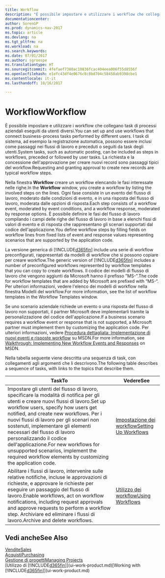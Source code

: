 ```yaml
---
title: Workflow
description: "È possibile impostare e utilizzare i workflow che collegano task di processi aziendali eseguiti da utenti diversi. I task di sistema, ad esempio la registrazione automatica, possono essere inclusi come passaggi nei flussi di lavoro e preceduti o seguiti da task degli utenti. La richiesta e la concessione dell'approvazione per creare nuovi record sono passaggi tipici del workflow."
documentationcenter: 
author: SorenGP
ms.prod: dynamics-nav-2017
ms.topic: article
ms.devlang: na
ms.tgt_pltfrm: na
ms.workload: na
ms.search.keywords: 
ms.date: 07/01/2017
ms.author: sgroespe
ms.translationtype: HT
ms.sourcegitcommit: 4fefaef7380ac10836fcac404eea006f55d8556f
ms.openlocfilehash: e1efc43df4e0676c8c8bd704c58458ab9398cbe1
ms.contentlocale: it-it
ms.lasthandoff: 10/16/2017

---
```

# <a name="workflow"></a><span data-ttu-id="a55e2-105">Workflow</span><span class="sxs-lookup"><span data-stu-id="a55e2-105">Workflow</span></span>
<span data-ttu-id="a55e2-106">È possibile impostare e utilizzare i workflow che collegano task di processi aziendali eseguiti da utenti diversi.</span><span class="sxs-lookup"><span data-stu-id="a55e2-106">You can set up and use workflows that connect business-process tasks performed by different users.</span></span> <span data-ttu-id="a55e2-107">I task di sistema, ad esempio la registrazione automatica, possono essere inclusi come passaggi nei flussi di lavoro e preceduti o seguiti da task degli utenti.</span><span class="sxs-lookup"><span data-stu-id="a55e2-107">System tasks, such as automatic posting, can be included as steps in workflows, preceded or followed by user tasks.</span></span> <span data-ttu-id="a55e2-108">La richiesta e la concessione dell'approvazione per creare nuovi record sono passaggi tipici del workflow.</span><span class="sxs-lookup"><span data-stu-id="a55e2-108">Requesting and granting approval to create new records are typical workflow steps.</span></span>  

 <span data-ttu-id="a55e2-109">Nella finestra **Workflow** creare un workflow elencando le fasi interessate nelle righe.</span><span class="sxs-lookup"><span data-stu-id="a55e2-109">In the **Workflow** window, you create a workflow by listing the involved steps on the lines.</span></span> <span data-ttu-id="a55e2-110">Ogni fase consiste in un evento del flusso di lavoro, moderato dalle condizioni di evento, e in una risposta del flusso di lavoro, moderata dalle opzioni di risposta.</span><span class="sxs-lookup"><span data-stu-id="a55e2-110">Each step consists of a workflow event, moderated by event conditions, and a workflow response, moderated by response options.</span></span> <span data-ttu-id="a55e2-111">È possibile definire le fasi del flusso di lavoro compilando i campi delle righe del flusso di lavoro in base a elenchi fissi di valori di evento e di risposta che rappresentano gli scenari supportati dal codice dell'applicazione.</span><span class="sxs-lookup"><span data-stu-id="a55e2-111">You define workflow steps by filling fields on workflow lines from fixed lists of event and response values representing scenarios that are supported by the application code.</span></span>  

 <span data-ttu-id="a55e2-112">La versione generica di [!INCLUDE[d365fin](includes/d365fin_md.md)] include una serie di workflow preconfigurati, rappresentati da modelli di workflow che si possono copiare per creare workflow.</span><span class="sxs-lookup"><span data-stu-id="a55e2-112">The generic version of [!INCLUDE[d365fin](includes/d365fin_md.md)] includes a number of preconfigured workflows represented by workflow templates that you can copy to create workflows.</span></span> <span data-ttu-id="a55e2-113">Il codice dei modelli di flusso di lavoro che vengono aggiunti da Microsoft hanno il prefisso "MS-".</span><span class="sxs-lookup"><span data-stu-id="a55e2-113">The code for workflow templates that are added by Microsoft are prefixed with “MS-“.</span></span> <span data-ttu-id="a55e2-114">Per ulteriori informazioni, vedere l'elenco dei modelli di workflow nella finestra Modelli del workflow.</span><span class="sxs-lookup"><span data-stu-id="a55e2-114">For more information, see the list of workflow templates in the Workflow Templates window.</span></span>  

 <span data-ttu-id="a55e2-115">Se uno scenario aziendale richiede un evento o una risposta del flusso di lavoro non supportati, il partner Microsoft deve implementarli tramite la personalizzazione del codice dell'applicazione.</span><span class="sxs-lookup"><span data-stu-id="a55e2-115">If a business scenario requires a workflow event or response that is not supported, a Microsoft partner must implement them by customizing the application code.</span></span> <span data-ttu-id="a55e2-116">Per ulteriori informazioni, vedere [Procedura dettagliata: Implementazione di nuovi eventi e risposte workflow](https://msdn.microsoft.com/en-us/library/mt574349.aspx) su MSDN.</span><span class="sxs-lookup"><span data-stu-id="a55e2-116">For more information, see [Walkthrough: Implementing New Workflow Events and Responses](https://msdn.microsoft.com/en-us/library/mt574349.aspx) on MSDN.</span></span>  

 <span data-ttu-id="a55e2-117">Nella tabella seguente viene descritta una sequenza di task, con collegamenti agli argomenti che li descrivono.</span><span class="sxs-lookup"><span data-stu-id="a55e2-117">The following table describes a sequence of tasks, with links to the topics that describe them.</span></span>  

|<span data-ttu-id="a55e2-118">**Task**</span><span class="sxs-lookup"><span data-stu-id="a55e2-118">**To**</span></span>|<span data-ttu-id="a55e2-119">**Vedere**</span><span class="sxs-lookup"><span data-stu-id="a55e2-119">**See**</span></span>|  
|------------|-------------|  
|<span data-ttu-id="a55e2-120">Impostare gli utenti del flusso di lavoro, specificare la modalità di notifica per gli utenti e creare nuovi flussi di lavoro.</span><span class="sxs-lookup"><span data-stu-id="a55e2-120">Set up workflow users, specify how users get notified, and create new workflows.</span></span> <span data-ttu-id="a55e2-121">Per i nuovi flussi di lavoro per gli scenari non sostenuti, implementare gli elementi necessari del flusso di lavoro personalizzando il codice dell'applicazione.</span><span class="sxs-lookup"><span data-stu-id="a55e2-121">For new workflows for unsupported scenarios, implement the required workflow elements by customizing the application code.</span></span>|[<span data-ttu-id="a55e2-122">Impostazione dei workflow</span><span class="sxs-lookup"><span data-stu-id="a55e2-122">Setting Up Workflows</span></span>](across-set-up-workflows.md)|  
|<span data-ttu-id="a55e2-123">Abilitare i flussi di lavoro, intervenire sulle relative notifiche, incluse le approvazioni di richieste, e approvare le richieste per eseguire un passaggio del flusso di lavoro.</span><span class="sxs-lookup"><span data-stu-id="a55e2-123">Enable workflows, act on workflow notifications, including request approvals and approve requests to perform a workflow step.</span></span> <span data-ttu-id="a55e2-124">Archiviare ed eliminare i flussi di lavoro.</span><span class="sxs-lookup"><span data-stu-id="a55e2-124">Archive and delete workflows.</span></span>|[<span data-ttu-id="a55e2-125">Utilizzo dei workflow</span><span class="sxs-lookup"><span data-stu-id="a55e2-125">Using Workflows</span></span>](across-use-workflows.md)|  

## <a name="see-also"></a><span data-ttu-id="a55e2-126">Vedi anche</span><span class="sxs-lookup"><span data-stu-id="a55e2-126">See Also</span></span>  
[<span data-ttu-id="a55e2-127">Vendite</span><span class="sxs-lookup"><span data-stu-id="a55e2-127">Sales</span></span>](sales-manage-sales.md)  
[<span data-ttu-id="a55e2-128">Acquisti</span><span class="sxs-lookup"><span data-stu-id="a55e2-128">Purchasing</span></span>](purchasing-manage-purchasing.md)  
[<span data-ttu-id="a55e2-129">Gestione di progetti</span><span class="sxs-lookup"><span data-stu-id="a55e2-129">Managing Projects</span></span>](projects-manage-projects.md)  
<span data-ttu-id="a55e2-130">[Utilizzo di [!INCLUDE[d365fin](includes/d365fin_md.md)]](ui-work-product.md)</span><span class="sxs-lookup"><span data-stu-id="a55e2-130">[Working with [!INCLUDE[d365fin](includes/d365fin_md.md)]](ui-work-product.md)</span></span>

